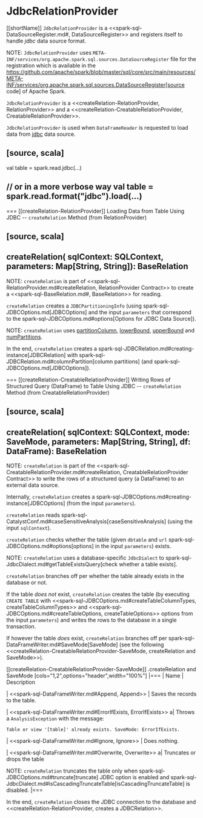 # JdbcRelationProvider

[[shortName]]
`JdbcRelationProvider` is a <<spark-sql-DataSourceRegister.md#, DataSourceRegister>> and registers itself to handle *jdbc* data source format.

NOTE: `JdbcRelationProvider` uses `META-INF/services/org.apache.spark.sql.sources.DataSourceRegister` file for the registration which is available in the https://github.com/apache/spark/blob/master/sql/core/src/main/resources/META-INF/services/org.apache.spark.sql.sources.DataSourceRegister[source code] of Apache Spark.

`JdbcRelationProvider` is a <<createRelation-RelationProvider, RelationProvider>> and a <<createRelation-CreatableRelationProvider, CreatableRelationProvider>>.

`JdbcRelationProvider` is used when `DataFrameReader` is requested to load data from [jdbc](DataFrameReader.md#jdbc) data source.

[source, scala]
----
val table = spark.read.jdbc(...)

// or in a more verbose way
val table = spark.read.format("jdbc").load(...)
----

=== [[createRelation-RelationProvider]] Loading Data from Table Using JDBC -- `createRelation` Method (from RelationProvider)

[source, scala]
----
createRelation(
  sqlContext: SQLContext,
  parameters: Map[String, String]): BaseRelation
----

NOTE: `createRelation` is part of <<spark-sql-RelationProvider.md#createRelation, RelationProvider Contract>> to create a <<spark-sql-BaseRelation.md#, BaseRelation>> for reading.

`createRelation` creates a `JDBCPartitioningInfo` (using spark-sql-JDBCOptions.md[JDBCOptions] and the input `parameters` that correspond to the spark-sql-JDBCOptions.md#options[Options for JDBC Data Source]).

NOTE: `createRelation` uses [partitionColumn](DataFrameReader.md#partitionColumn), [lowerBound](DataFrameReader.md#lowerBound), [upperBound](DataFrameReader.md#upperBound) and [numPartitions](DataFrameReader.md#numPartitions).

In the end, `createRelation` creates a spark-sql-JDBCRelation.md#creating-instance[JDBCRelation] with spark-sql-JDBCRelation.md#columnPartition[column partitions] (and spark-sql-JDBCOptions.md[JDBCOptions]).

=== [[createRelation-CreatableRelationProvider]] Writing Rows of Structured Query (DataFrame) to Table Using JDBC -- `createRelation` Method (from CreatableRelationProvider)

[source, scala]
----
createRelation(
  sqlContext: SQLContext,
  mode: SaveMode,
  parameters: Map[String, String],
  df: DataFrame): BaseRelation
----

NOTE: `createRelation` is part of the <<spark-sql-CreatableRelationProvider.md#createRelation, CreatableRelationProvider Contract>> to write the rows of a structured query (a DataFrame) to an external data source.

Internally, `createRelation` creates a spark-sql-JDBCOptions.md#creating-instance[JDBCOptions] (from the input `parameters`).

`createRelation` reads spark-sql-CatalystConf.md#caseSensitiveAnalysis[caseSensitiveAnalysis] (using the input `sqlContext`).

`createRelation` checks whether the table (given `dbtable` and `url` spark-sql-JDBCOptions.md#options[options] in the input `parameters`) exists.

NOTE: `createRelation` uses a database-specific `JdbcDialect` to spark-sql-JdbcDialect.md#getTableExistsQuery[check whether a table exists].

`createRelation` branches off per whether the table already exists in the database or not.

If the table *does not* exist, `createRelation` creates the table (by executing `CREATE TABLE` with <<spark-sql-JDBCOptions.md#createTableColumnTypes, createTableColumnTypes>> and <<spark-sql-JDBCOptions.md#createTableOptions, createTableOptions>> options from the input `parameters`) and writes the rows to the database in a single transaction.

If however the table *does* exist, `createRelation` branches off per spark-sql-DataFrameWriter.md#SaveMode[SaveMode] (see the following <<createRelation-CreatableRelationProvider-SaveMode, createRelation and SaveMode>>).

[[createRelation-CreatableRelationProvider-SaveMode]]
.createRelation and SaveMode
[cols="1,2",options="header",width="100%"]
|===
| Name
| Description

| <<spark-sql-DataFrameWriter.md#Append, Append>>
| Saves the records to the table.

| <<spark-sql-DataFrameWriter.md#ErrorIfExists, ErrorIfExists>>
a| Throws a `AnalysisException` with the message:

```
Table or view '[table]' already exists. SaveMode: ErrorIfExists.
```

| <<spark-sql-DataFrameWriter.md#Ignore, Ignore>>
| Does nothing.

| <<spark-sql-DataFrameWriter.md#Overwrite, Overwrite>>
a| Truncates or drops the table

NOTE: `createRelation` truncates the table only when spark-sql-JDBCOptions.md#truncate[truncate] JDBC option is enabled and spark-sql-JdbcDialect.md#isCascadingTruncateTable[isCascadingTruncateTable] is disabled.
|===

In the end, `createRelation` closes the JDBC connection to the database and <<createRelation-RelationProvider, creates a JDBCRelation>>.
